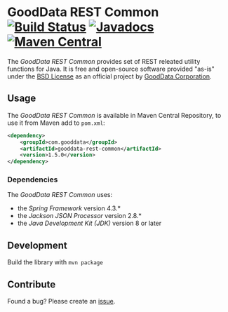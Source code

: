 # GoodData REST Common [![Build Status](https://travis-ci.org/gooddata/gooddata-rest-common.png?branch=master)](https://travis-ci.org/gooddata/gooddata-rest-common) [![Javadocs](http://javadoc.io/badge/com.gooddata/gooddata-rest-common.svg)](http://javadoc.io/doc/com.gooddata/gooddata-rest-common) [![Maven Central](https://maven-badges.herokuapp.com/maven-central/com.gooddata/gooddata-rest-common/badge.svg)](https://maven-badges.herokuapp.com/maven-central/com.gooddata/gooddata-rest-common)

The *GoodData REST Common* provides set of REST releated utility functions for Java.
It is free and open-source software provided "as-is" under the [BSD License](LICENSE.txt) as an official project by [GoodData Corporation](http://www.gooddata.com).

## Usage

The *GoodData REST Common* is available in Maven Central Repository, to use it from Maven add to `pom.xml`:

```xml
<dependency>
    <groupId>com.gooddata</groupId>
    <artifactId>gooddata-rest-common</artifactId>
    <version>1.5.0</version>
</dependency>
```

### Dependencies

The *GoodData REST Common* uses:
* the *Spring Framework* version 4.3.*
* the *Jackson JSON Processor* version 2.8.*
* the *Java Development Kit (JDK)* version 8 or later

## Development

Build the library with `mvn package`

## Contribute

Found a bug? Please create an [issue](https://github.com/gooddata/gooddata-rest-common/issues).
